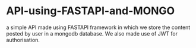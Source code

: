 # API-using-FASTAPI-and-MONGO
a simple API made using FASTAPI framework in which we store the content posted by user in a mongodb database. We also made use of JWT for authorisation.
